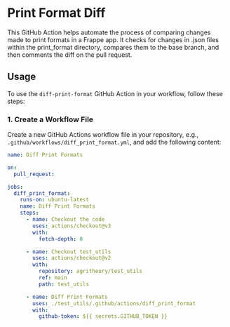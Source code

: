 # Print Format Diff

This GitHub Action helps automate the process of comparing changes made to print formats in a Frappe app. It checks for changes in .json files within the print_format directory, compares them to the base branch, and then comments the diff on the pull request.


## Usage

To use the `diff-print-format` GitHub Action in your workflow, follow these steps:

### 1. Create a Workflow File

Create a new GitHub Actions workflow file in your repository, e.g., `.github/workflows/diff_print_format.yml`, and add the following content:

```yaml
name: Diff Print Formats

on:
  pull_request:

jobs:
  diff_print_format:
    runs-on: ubuntu-latest
    name: Diff Print Formats
    steps:
      - name: Checkout the code
        uses: actions/checkout@v3
        with:
          fetch-depth: 0

      - name: Checkout test_utils
        uses: actions/checkout@v2
        with:
          repository: agritheory/test_utils
          ref: main
          path: test_utils

      - name: Diff Print Formats
        uses: ./test_utils/.github/actions/diff_print_format
        with:
          github-token: ${{ secrets.GITHUB_TOKEN }}
```
